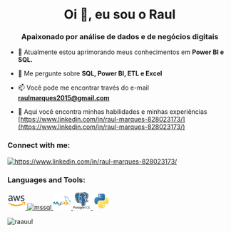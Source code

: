 <h1 align="center">Oi 👋, eu sou o Raul</h1>
<h3 align="center">Apaixonado por análise de dados e de negócios digitais</h3>

- 🌱 Atualmente estou aprimorando meus conhecimentos em **Power BI e SQL.**

- 💬 Me pergunte sobre **SQL, Power BI, ETL e Excel**

- 📫 Você pode me encontrar través do e-mail **raulmarques2015@gmail.com**

- 📄 Aqui você encontra minhas habilidades e minhas experiências [https://www.linkedin.com/in/raul-marques-828023173/](https://www.linkedin.com/in/raul-marques-828023173/)

<h3 align="left">Connect with me:</h3>
<p align="left">
<a href="[https://linkedin.com/in/https://www.linkedin.com/in/raul-marques-828023173/](https://linkedin.com/in/https://www.linkedin.com/in/raul-marques-828023173/)" target="blank"><img align="center" src="https://raw.githubusercontent.com/rahuldkjain/github-profile-readme-generator/master/src/images/icons/Social/linked-in-alt.svg" alt="https://www.linkedin.com/in/raul-marques-828023173/" height="30" width="40" /></a>
</p>

<h3 align="left">Languages and Tools:</h3>
<p align="left"> <a href="https://aws.amazon.com" target="_blank" rel="noreferrer"> <img src="https://raw.githubusercontent.com/devicons/devicon/master/icons/amazonwebservices/amazonwebservices-original-wordmark.svg" alt="aws" width="40" height="40"/> </a> <a href="https://www.microsoft.com/en-us/sql-server" target="_blank" rel="noreferrer"> <img src="https://www.svgrepo.com/show/303229/microsoft-sql-server-logo.svg" alt="mssql" width="40" height="40"/> </a> <a href="https://www.mysql.com/" target="_blank" rel="noreferrer"> <img src="https://raw.githubusercontent.com/devicons/devicon/master/icons/mysql/mysql-original-wordmark.svg" alt="mysql" width="40" height="40"/> </a> <a href="https://www.postgresql.org" target="_blank" rel="noreferrer"> <img src="https://raw.githubusercontent.com/devicons/devicon/master/icons/postgresql/postgresql-original-wordmark.svg" alt="postgresql" width="40" height="40"/> </a> <a href="https://www.python.org" target="_blank" rel="noreferrer"> <img src="https://raw.githubusercontent.com/devicons/devicon/master/icons/python/python-original.svg" alt="python" width="40" height="40"/> </a> </p>

<p><img align="center" src="https://github-readme-stats.vercel.app/api/top-langs?username=raauul&show_icons=true&locale=en&layout=compact" alt="raauul" /></p>
